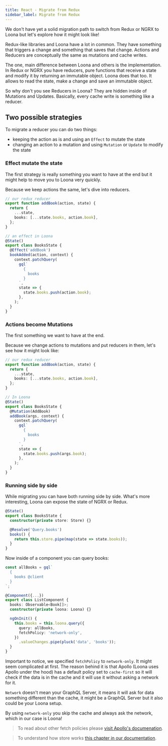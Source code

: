 ```yaml
---
title: React - Migrate from Redux
sidebar_label: Migrate from Redux
---
```


We don't have yet a solid migration path to switch from Redux or NGRX to Loona but let's explore how it might look like!

Redux-like libraries and Loona have a lot in common. They have something that triggers a change and something that saves that change. Actions and Reducers are conceptually the same as mutations and cache writes.

The one, main difference between Loona and others is the implementation. In Redux or NGRX you have reducers, pure functions that receive a state and modify it by returning an immutable object. Loona does that too. It allows to read the state, make a change and save an immutable object.

So why don't you see Reducers in Loona? They are hidden inside of Mutations and Updates. Basically, every cache write is something like a reducer.

## Two possible strategies

To migrate a reducer you can do two things:

- keeping the action as is and using an `Effect` to mutate the state
- changing an action to a mutation and using `Mutation` or `Update` to modify the state

### Effect mutate the state

The first strategy is really something you want to have at the end but it might help to move you to Loona very quickly.

Because we keep actions the same, let's dive into reducers.

```typescript
// our redux reducer
export function addBook(action, state) {
  return {
    ...state,
    books: [...state.books, action.book],
  };
}

// an effect in Loona
@State()
export class BooksState {
  @Effect('addBook')
  bookAdded(action, context) {
    context.patchQuery(
      gql`
        {
          books
        }
      `,
      state => {
        state.books.push(action.book);
      },
    );
  }
}
```

### Actions become Mutations

The first something we want to have at the end.

Because we change actions to mutations and put reducers in them, let's see how it might look like:

```typescript
// our redux reducer
export function addBook(action, state) {
  return {
    ...state,
    books: [...state.books, action.book],
  };
}

// In Loona
@State()
export class BooksState {
  @Mutation(AddBook)
  addBook(args, context) {
    context.patchQuery(
      gql`
        {
          books
        }
      `,
      state => {
        state.books.push(args.book);
      },
    );
  }
}
```

### Running side by side

While migrating you can have both running side by side. What's more interesting, Loona can expose the state of NGRX or Redux.

```typescript
@State()
export class BooksState {
  constructor(private store: Store) {}

  @Resolve('Query.books')
  books() {
    return this.store.pipe(map(state => state.books));
  }
}
```

Now inside of a component you can query books:

```typescript
const allBooks = gql`
  {
    books @client
  }
`;

@Component({...})
export class ListComponent {
  books: Observable<Book[]>;
  constructor(private loona: Loona) {}

  ngOnInit() {
    this.books = this.loona.query({
      query: allBooks,
      fetchPolicy: 'network-only',
    })
      .valueChanges.pipe(pluck('data', 'books'));
  }
}
```

Important to notice, we specified `fetchPolicy` to `network-only`. It might seem complicated at first. The reason behind it is that Apollo (Loona uses Apollo under the hood) has a default policy set to `cache-first` so it will check if the data is in the cache and it will use it without asking a network for it.

`Network` doesn't mean your GraphQL Server, it means it will ask for data something different than the cache, it might be a GraphQL Server but it also could be your Loona setup.

By using `network-only` you skip the cache and always ask the network, which in our case is Loona!

> To read about other fetch policies please [visit Apollo's documenation](https://www.apollographql.com/docs/react/api/react-apollo.html#graphql-config-options-fetchPolicy).

> To understand how store works [this chapter in our documentation](../advanced/how-store-works).
